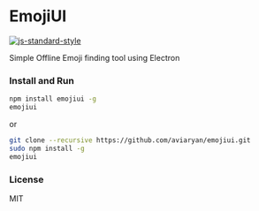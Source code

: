 # EmojiUI

[![js-standard-style](https://img.shields.io/badge/code%20style-standard-brightgreen.svg)](http://standardjs.com/)

Simple Offline Emoji finding tool using Electron

### Install and Run

```sh
npm install emojiui -g
emojiui
```
or

```sh
git clone --recursive https://github.com/aviaryan/emojiui.git
sudo npm install -g
emojiui
```

### License

MIT
